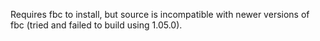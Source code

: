 Requires fbc to install, but source is incompatible with newer versions of fbc (tried and
failed to build using 1.05.0).
